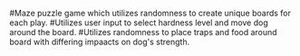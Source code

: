#Maze puzzle game which utilizes randomness to create unique boards for each play.
#Utilizes user input to select hardness level and move dog around the board.
#Utilizes randomness to place traps and food around board with differing impaacts on dog's strength.
